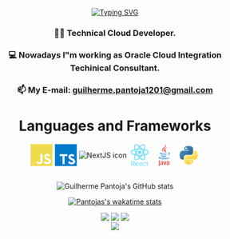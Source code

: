 <div align="center">

[![Typing SVG](https://readme-typing-svg.demolab.com?font=Fira+Sans&weight=600&size=34&duration=2000&pause=2000&color=F7941D&center=true&vCenter=true&width=796&lines=Hello+There!;My+name+is+Guilherme+Pantoja;I'm+22+and+living+in+Brazil;Studying+Software+Development.;I+hope+you+have+a+good+time+at+my+Github!;Enjoy+it!; )](https://git.io/typing-svg)

### :face_in_clouds: Technical Cloud Developer.

### :computer: Nowadays I"m working as Oracle Cloud Integration Techinical Consultant.

### 📫 My E-mail: guilherme.pantoja1201@gmail.com

</a>
</div>

<div align="center">
  
# Languages and Frameworks

  <img align="center" alt="JavaScript Icon" height="45" width="45" src="https://raw.githubusercontent.com/devicons/devicon/master/icons/javascript/javascript-plain.svg">
  <img align="center" alt="TypeScript Icon" height="45" width="45" src="https://raw.githubusercontent.com/devicons/devicon/1119b9f84c0290e0f0b38982099a2bd027a48bf1/icons/typescript/typescript-original.svg">
  <img align="center" alt="NextJS icon" height="45" width="45" src="https://d2nir1j4sou8ez.cloudfront.net/wp-content/uploads/2021/12/nextjs-boilerplate-logo.png">
  <img align="center" alt="ReactJS Icon" height="45" width="45" src="https://raw.githubusercontent.com/devicons/devicon/1119b9f84c0290e0f0b38982099a2bd027a48bf1/icons/react/react-original-wordmark.svg">
  <img align="center" alt="Java icon" height="45" width="45" src="https://raw.githubusercontent.com/devicons/devicon/master/icons/java/java-original-wordmark.svg">
  <img align="center" alt="Python" height="45" width="45" src="https://raw.githubusercontent.com/devicons/devicon/1119b9f84c0290e0f0b38982099a2bd027a48bf1/icons/python/python-original.svg">
</div>

<div align="center">
<br />
  <div align="center">
    
![Guilherme Pantoja's GitHub stats](http://github-readme-streak-stats.herokuapp.com?user=guilxp&theme=codeSTACKr)

[![Pantojas's wakatime stats](https://github-readme-stats.vercel.app/api/wakatime?username=@guilxp&layout=compact&theme=codeSTACKr)](https://github.com/guilxp/github-readme-stats)

  </div>
  <div align="center">
      <a href="https://www.linkedin.com/in/guilherme-pantoja-7694a6208/" target="_blank"><img src="https://img.shields.io/badge/-LinkedIn-%230077B5?style=for-the-badge&logo=linkedin&logoColor=white" target="_blank"></a> 
      <a href="https://codepen.io/guilxp" target="_blank"><img src="https://img.shields.io/badge/Codepen-000000?style=for-the-badge&logo=codepen&logoColor=white" target="_blank"></a>
      <a href="mailto:guilherme.pantoja1201@gmail.com" target="_blank"><img src="https://img.shields.io/badge/Gmail-D14836?style=for-the-badge&logo=gmail&logoColor=white"></a> 
      
  </div>
<img src="https://capsule-render.vercel.app/api?type=waving&color=gradient&height=100&section=footer&width=332em"/>
    
##
</div>
</p>
